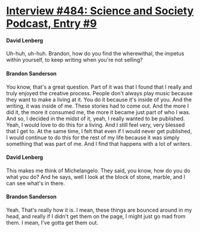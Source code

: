 # [Interview #484: Science and Society Podcast, Entry #9](https://www.theoryland.com/intvmain.php?i=484#9)

#### David Lenberg

Uh-huh, uh-huh. Brandon, how do you find the wherewithal, the impetus within yourself, to keep writing when you're not selling?

#### Brandon Sanderson

You know, that's a great question. Part of it was that I found that I really and truly enjoyed the creative process. People don't always play music because they want to make a living at it. You do it because it's inside of you. And the writing, it was inside of me. These stories had to come out. And the more I did it, the more it consumed me, the more it became just part of who I was. And so, I decided in the midst of it, yeah, I really wanted to be published. Yeah, I would love to do this for a living. And I still feel very, very blessed that I get to. At the same time, I felt that even if I would never get published, I would continue to do this for the rest of my life because it was simply something that was part of me. And I find that happens with a lot of writers.

#### David Lenberg

This makes me think of Michelangelo. They said, you know, how do you do what you do? And he says, well I look at the block of stone, marble, and I can see what's in there.

#### Brandon Sanderson

Yeah. That's really how it is. I mean, these things are bounced around in my head, and really if I didn't get them on the page, I might just go mad from them. I mean, I've gotta get them out.

